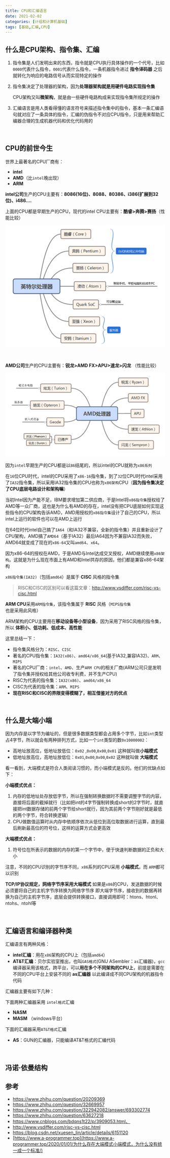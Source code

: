 ```yaml
---
title: CPU和汇编语言
date: 2021-02-02
categories: [计组和计算机基础]
tags: [基础,汇编,CPU]
---
```


## 什么是CPU架构、指令集、汇编

1. 指令集是人们发明出来的东西，指令就是CPU执行具体操作的一个代号，比如`0000`代表什么指令，`0001`代表什么指令，一条机器指令进过 **指令译码器** 之后就转化为响应的电路信号从而实现特定的操作

2. 指令集决定了处理器的架构，因为**处理器架构就是用硬件电路实现指令集** 

    CPU架构又叫**微架构**，就是由一些硬件电路构成来实现指令集所规定的操作

3. 汇编语言是用人类看得懂的语言符号来描述指令集中的指令，基本一条汇编语句就对应了一条具体的指令，汇编的伪指令不对应CPU指令，只是用来帮助汇编器合理的生成机器代码和优化代码用的

​    

## CPU的前世今生

世界上最著名的CPU厂商有：

- **intel**
- **AMD**（比`intel`晚出现）
- **ARM**

**intel公司**生产的CPU主要有：**8086(16位)、8088、80386、i386(扩展到32位)、i486....**

上面的CPU都是早期生产的CPU，现代的intel CPU主要有：**酷睿>奔腾>赛扬**（性能比较）

<img src="https://raw.githubusercontent.com/biningo/cdn/master/img/v2-73ba36e9a085e8f666d039a1a465e44a_1440w.jpg" style="zoom: 50%;" />

​    

**AMD公司**生产的CPU主要有：**锐龙>AMD FX>APU>速龙>闪龙** （性能比较）

![](https://raw.githubusercontent.com/biningo/cdn/master/img/v2-bc43716167ec0d31ec957022d2442f29_1440w.jpg)

因为`intel`早期生产的CPU都是以`86`结尾的，所以intel的CPU就称为`x86系列`

在`16`位CPU时代，intel的CPU采用了`x86-16`指令集，到了`32`位CPU时代intel采用了`IA32`指令集，所以采用IA32指令集的CPU也称为`x86架构`CPU（**因为指令集决定了CPU底层电路设计和架构嘛**）

当初Intel因为产能不足，IBM要求增加第二供应商，于是Intel将`x86指令集`授权给了AMD等一众厂商，这也是为什么有AMD的存在，intel没有把CPU底层如何实现这些指令的CPU架构告诉AMD，AMD用授权的`x86指令集`设计了自己的CPU，所以intel上运行的软件也可以在AMD上运行

在64位时代intel自己搞了`IA64`（和IA32不兼容，全新的指令集）并且重新设计了CPU架构，AMD搞了`AMD64`（基于IA32）最后IA64因为不兼容IA32而失败，AMD64就变成了现在的`x86-64`又叫`amd64`、`x64`。

因为x86-64的授权在AMD，于是AMD与Intel达成交叉授权，AMD继续使用`x86架构`。这就是为什么现在市面上有AMD和Intel共存的原因，他们都是兼容x86-64架构

`x86指令集(IA32)`（包括`amd64`）是属于 **CISC** 风格的指令集

> RISC和CISC的区别可以看这篇文章：http://www.vsdiffer.com/risc-vs-cisc.html

 **ARM CPU**采用`ARM指令集`，该指令集属于 **RISC** 风格（`MIPS指令集`也是采用此风格）

ARM架构的CPU主要用在**移动设备等小型设备**，因为采用了RISC风格的指令集，所以 **体积小、低功耗、低成本、高性能**

这里总结一下：

- 指令集风格分为：`RISC`、`CISC`
- 著名的CPU指令集：`IA32(x86)`、`amd64/x86_64`(基于IA32,兼容IA32)、`ARM`、`MIPS`
- 著名的CPU厂商：`intel`、`AMD`、生产`ARM CPU`的相关厂商(ARM公司只是发明了指令集并授权给其他公司收专利费，并不生产CPU)
- RISC为代表的指令集：`IA32(x86)`、`amd64/x86_64`
- CISC为代表的指令集：`ARM`、`MIPS`
- **现在RISC和CISC的界限变得模糊了，相互借鉴对方的优点**    

​    

## 什么是大端小端

因为内存是以字节为编址的，但是很多数据类型都会占用多个字节，比如`int`类型占4字节，所以就会有两种排列方式，比如一个`int`类型的数`0x10000002`：

- 高地址放高位，低地址放低位：`0x02` ,`0x00`,`0x00`,`0x01`  这种就叫做**小端模式**
- 低地址放高位，高地址放低位：`0x01`,`0x00`,`0x00`,`0x02` 这种就叫做 **大端模式**

看一看到，大端模式是符合人类阅读习惯的，而小端模式是反的。他们的优缺点如下：

**小端模式优点：**

1. 内存的低地址处存放低字节，所以在强制转换数据时不需要调整字节的内容，直接将后面的截掉就行（比如把int的4字节强制转换成short的2字节时，就直接把int数据存储的前两个字节给short就行，因为其前两个字节刚好就是最低的两个字节，符合转换逻辑）
2. CPU做数值运算时从内存中依顺序依次从低位到高位取数据进行运算，直到最后刷新最高位的符号位，这样的运算方式会更高效

**大端模式优点：**

1. 符号位在所表示的数据的内存的第一个字节中，便于快速判断数据的正负和大小

注意，不同的CPU识别的字节序不同，`x86`系列的CPU采用 **小端模式**，而 `ARM`都可以识别

**TCP/IP协议规定，网络字节序采用大端模式**  如果是`x86`的CPU，发送数据的时候必须要将自己的主机字节序转换为网络字节序 即大端字节序，接收到的数据再转换为自己的主机字节序，底层会提供转换接口，直接调用即可：htons、htonl、ntohs、ntohl等

​    

## 汇编语言和编译器种类

汇编语言有两种风格：

- **intel汇编**：用在`x86`架构的CPU上（包括`amd64`）
- **AT&T汇编**：贝尔实验室推出，也叫`GAS格式`(GNU ASembler：`as`汇编器)，`gcc`编译器采用该格式，跨平台，可以**用在多个不同架构的CPU上**，前提是需要在不同的CPU平台上安装不同的 **as汇编器** 以此编译成不同CPU架构的机器指令代码

汇编器主要有如下几种：

下面两种汇编器采用 `intel格式`汇编

- **NASM**
- **MASM** （windows平台）

下面的汇编器采用`AT&T格式`汇编

- **AS**：GUN的汇编器，只能编译AT&T格式的汇编代码

​    

## 冯诺·依曼结构





## 参考

- https://www.zhihu.com/question/20209369
- https://www.zhihu.com/question/32669957
- https://www.zhihu.com/question/322942082/answer/693302774
- https://www.zhihu.com/question/63627218
- https://www.cnblogs.com/bdqns1t22/p/3909053.html、
- http://www.vsdiffer.com/risc-vs-cisc.html
- https://blog.csdn.net/xuesen_lin/article/details/6151120
- [https://www.a-programmer.top](https://www.a-programmer.top/2020/01/01/为什么存在大端模式小端模式，为什么没有统一成一个标准/)

